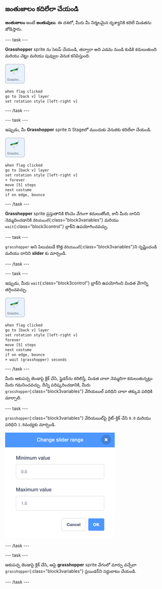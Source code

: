 ## జంతుజాలం కదిలేలా చేయండి

**జంతుజాలం** అంటే **జంతువులు**. ఈ దశలో, మీరు మీ నిర్మలమైన దృశ్యానికి కదిలే మిడతను జోడిస్తారు.

--- task ---

**Grasshopper** sprite ను సెటప్ చేయండి, తద్వారా అది ఎడమ నుండి కుడికి కదులుతుంది మరియు చెట్టు మరియు పువ్వుల వెనుక కనిపిస్తుంది.

![grasshopper sprite యొక్క చిత్రం](images/grasshopper-sprite.png)

```blocks3
when flag clicked
go to [back v] layer
set rotation style [left-right v]
```

--- /task ---

--- task ---

ఇప్పుడు, మీ **Grasshopper** sprite ని Stageలో ముందుకు వెనుకకు కదిలేలా చేయండి.

![grasshopper sprite యొక్క చిత్రం](images/grasshopper-sprite.png)

```blocks3
when flag clicked
go to [back v] layer
set rotation style [left-right v]
+ forever
move [5] steps
next costume
if on edge, bounce
```
--- /task ---

**Grasshopper** sprite ప్రస్తుతానికి కొంచెం వేగంగా కదులుతోంది, కానీ మీరు దానిని నెమ్మదించడానికి `వేరియబుల్`{:class="block3variables"} మరియు `wait`{:class="block3control"} బ్లాక్‌ని ఉపయోగించవచ్చు.

--- task ---

`grasshopper` అని పిలువబడే కొత్త ` వేరియబుల్ `{:class="block3variables"}ని సృష్టించండి మరియు దానిని **slider** కు మార్చండి.

--- /task ---

--- task ---

ఇప్పుడు, మీరు `wait`{:class="block3control"} బ్లాక్‌ని ఉపయోగించి మిడత వేగాన్ని తగ్గించవచ్చు.

![grasshopper sprite యొక్క చిత్రం](images/grasshopper-sprite.png)

```blocks3
when flag clicked
go to [back v] layer
set rotation style [left-right v]
forever
move [5] steps
next costume
if on edge, bounce
+ wait (grasshopper) seconds
```

--- /task ---

మీరు ఆకుపచ్చ జెండాపై క్లిక్ చేసి, స్లైడర్‌ను కదిలిస్తే, మిడత చాలా నెమ్మదిగా కదులుతున్నట్లు మీరు గమనించవచ్చు. దీన్ని పరిష్కరించడానికి, మీరు `grasshopper`{:class="block3variables"} వేరియబుల్ పరిధిని చాలా తక్కువ పరిధికి మార్చాలి.

--- task ---

`grasshopper`{:class="block3variables"} వేరియబుల్‌పై రైట్-క్లిక్ చేసి `0.0` మరియు పరిధిని `1.0`మధ్యకు మార్చండి.

![మిడత పరిధి యొక్క చిత్రం](images/grasshopper-range.png)

--- /task ---

--- task ---

ఆకుపచ్చ జెండాపై క్లిక్ చేసి, ఆపై **grasshopper** sprite వేగంలో మార్పు వచ్చేలా `grasshopper`{:class="block3variables"} స్లయిడర్‌ని సర్దుబాటు చేయండి.

--- /task ---



